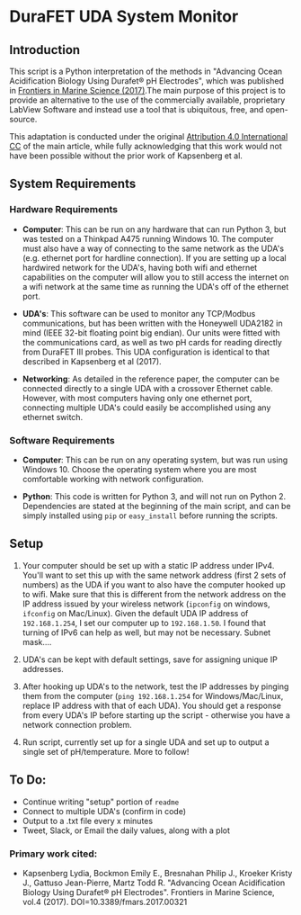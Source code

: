 # DuraFET UDA System Monitor

## Introduction
This script is a Python interpretation of the methods in "Advancing Ocean Acidification Biology Using Durafet® pH Electrodes",
which was published in [Frontiers in Marine Science (2017)](https://www.frontiersin.org/articles/10.3389/fmars.2017.00321/full).The main purpose of this project is to provide an alternative to the use of the commercially available, proprietary LabView Software and instead use a tool that is ubiquitous, free, and open-source. 

This adaptation is conducted under the original [Attribution 4.0 International CC](https://creativecommons.org/licenses/by/4.0/) of the main article, while fully acknowledging that this work would not have been possible without the prior work of Kapsenberg et al. 

## System Requirements

### Hardware Requirements

* **Computer**: This can be run on any hardware that can run Python 3, but was tested on a Thinkpad A475 running Windows 10. The computer must also have a way of connecting to the same network as the UDA's (e.g. ethernet port for hardline connection). If you are setting up a local hardwired network for the UDA's, having both wifi and ethernet capabilities on the computer will allow you to still access the internet on a wifi network at the same time as running the UDA's off of the ethernet port.

* **UDA's**: This software can be used to monitor any TCP/Modbus communications, but has been written with the Honeywell UDA2182 in mind (IEEE 32-bit floating point big endian). Our units were fitted with the communications card, as well as two pH cards for reading directly from DuraFET III probes. This UDA configuration is identical to that described in Kapsenberg et al (2017). 

* **Networking**: As detailed in the reference paper, the computer can be connected directly to a single UDA with a crossover Ethernet cable. However, with most computers having only one ethernet port, connecting multiple UDA's could easily be accomplished using any ethernet switch. 

### Software Requirements

* **Computer**: This can be run on any operating system, but was run using Windows 10. Choose the operating system where you are most comfortable working with network configuration. 

* **Python**: This code is written for Python 3, and will not run on Python 2. Dependencies are stated at the beginning of the main script, and can be simply installed using `pip` or `easy_install` before running the scripts.



## Setup

1. Your computer should be set up with a static IP address under IPv4. You'll want to set this up with the same network address (first 2 sets of numbers) as the UDA if you want to also have the computer hooked up to wifi. Make sure that this is different from the network address on the IP address issued by your wireless network (`ipconfig` on windows, `ifconfig` on Mac/Linux). Given the default UDA IP address of `192.168.1.254`, I set our computer up to `192.168.1.50`. I found that turning of IPv6 can help as well, but may not be necessary. Subnet mask....

2. UDA's can be kept with default settings, save for assigning unique IP addresses.

3. After hooking up UDA's to the network, test the IP addresses by pinging them from the computer (`ping 192.168.1.254` for Windows/Mac/Linux, replace IP address with that of each UDA). You should get a response from every UDA's IP before starting up the script - otherwise you have a network connection problem. 

4. Run script, currently set up for a single UDA and set up to output a single set of pH/temperature. More to follow! 

## To Do: 

* Continue writing "setup" portion of `readme`
* Connect to multiple UDA's (confirm in code)
* Output to a .txt file every x minutes
* Tweet, Slack, or Email the daily values, along with a plot




### Primary work cited: 

* Kapsenberg Lydia, Bockmon Emily E., Bresnahan Philip J., Kroeker Kristy J., Gattuso Jean-Pierre, Martz Todd R. "Advancing Ocean Acidification Biology Using Durafet® pH Electrodes". Frontiers in Marine Science, vol.4 (2017). DOI=10.3389/fmars.2017.00321    
	
